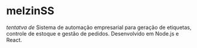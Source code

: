 # melzinSS
*tentatva de* Sistema de automação empresarial para geração de etiquetas, controle de estoque e gestão de pedidos. Desenvolvido em Node.js e React.
